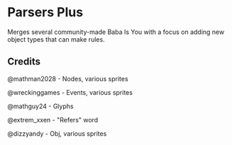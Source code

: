# Parsers Plus
Merges several community-made Baba Is You with a focus on adding new object types that can make rules.
## Credits
@mathman2028 - Nodes, various sprites

@wreckinggames - Events, various sprites

@mathguy24 - Glyphs

@extrem_xxen - "Refers" word

@dizzyandy - Obj, various sprites